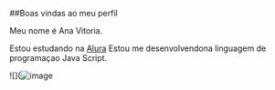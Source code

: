 ##Boas vindas ao meu perfil 

Meu nome é Ana Vitoria.

Estou estudando na [Alura](https://alura.com.br)
Estou me desenvolvendona linguagem de programaçao Java Script.



![](![image](https://github.com/AnaVS25/AnaVS25/assets/173507481/1dc9114b-9793-4599-aebe-3e15133cc189)
